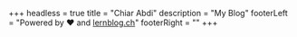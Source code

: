 +++
headless = true
title = "Chiar Abdi"
description = "My Blog"
footerLeft = "Powered by ❤️ and [lernblog.ch](https://www.lernblog.ch)"
footerRight = ""
+++

